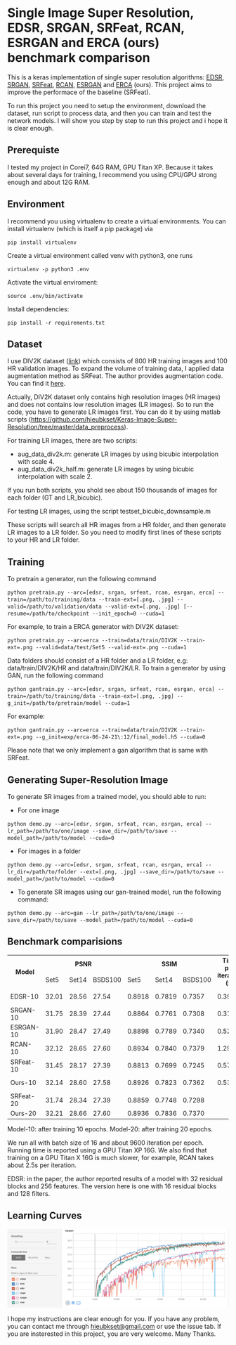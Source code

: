 # Single Image Super Resolution, EDSR, SRGAN, SRFeat, RCAN, ESRGAN and ERCA (ours) benchmark comparison

This is a keras implementation of single super resolution algorithms: [EDSR](https://arxiv.org/abs/1707.02921), [SRGAN](https://arxiv.org/abs/1609.04802), [SRFeat](http://openaccess.thecvf.com/content_ECCV_2018/papers/Seong-Jin_Park_SRFeat_Single_Image_ECCV_2018_paper.pdf), [RCAN](https://arxiv.org/abs/1807.02758), [ESRGAN](http://openaccess.thecvf.com/content_ECCVW_2018/papers/11133/Wang_ESRGAN_Enhanced_Super-Resolution_Generative_Adversarial_Networks_ECCVW_2018_paper.pdf) and [ERCA](https://drive.google.com/open?id=1GFEMT8rCR7SovhudMWFP_lvP_DrtHoTP) (ours). This project aims to improve the performace of the baseline (SRFeat). 

To run this project you need to setup the environment, download the dataset, run script to process data, and then you can train and test the network models. I will show you step by step to run this project and i hope it is clear enough.

## Prerequiste
I tested my project in Corei7, 64G RAM, GPU Titan XP. Because it takes about several days for training, I recommend you using CPU/GPU strong enough and about 12G RAM.

## Environment
I recommend you using virtualenv to create a virtual environments. You can install virtualenv (which is itself a pip package) via
```
pip install virtualenv
```
Create a virtual environment called venv with python3, one runs
```
virtualenv -p python3 .env
```
Activate the virtual enviroment:
```
source .env/bin/activate
```
Install dependencies:
```
pip install -r requirements.txt
```
## Dataset
I use DIV2K dataset ([link](https://data.vision.ee.ethz.ch/cvl/DIV2K/)) which consists of 800 HR training images and 100 HR validation images. To expand the volume of training data, I applied data augmentation method as SRFeat. The author provides augmentation code. You can find it [here](https://github.com/HyeongseokSon1/SRFeat/tree/master/data_augmentation).

Actually, DIV2K dataset only contains high resolution images (HR images) and does not contains low resolution images (LR images).
So to run the code, you have to generate LR images first. You can do it by using matlab scripts (https://github.com/hieubkset/Keras-Image-Super-Resolution/tree/master/data_preprocess).

For training LR images, there are two scripts:
- aug_data_div2k.m: generate LR images by using bicubic interpolation with scale 4.
- aug_data_div2k_half.m: generate LR images by using bicubic interpolation with scale 2.

If you run both scripts, you shold see about 150 thousands of images for each folder (GT and LR_bicubic).

For testing LR images, using the script testset_bicubic_downsample.m

These scripts will search all HR images from a HR folder, and then generate LR images to a LR folder.
So you need to modify first lines of these scripts to your HR and LR folder.
 
## Training
To pretrain a generator, run the following command
```
python pretrain.py --arc=[edsr, srgan, srfeat, rcan, esrgan, erca] --train=/path/to/training/data --train-ext=[.png, .jpg] --valid=/path/to/validation/data --valid-ext=[.png, .jpg] [--resume=/path/to/checkpoint --init_epoch=0 --cuda=1
```
For example, to train a ERCA generator with DIV2K dataset:
```
python pretrain.py --arc=erca --train=data/train/DIV2K --train-ext=.png --valid=data/test/Set5 --valid-ext=.png --cuda=1
```
Data folders should consist of a HR folder and a LR folder, e.g: data/train/DIV2K/HR and data/train/DIV2K/LR.
To train a generator by using GAN, run the following command
```
python gantrain.py --arc=[edsr, srgan, srfeat, rcan, esrgan, erca] --train=/path/to/training/data --train-ext=[.png, .jpg] --g_init=/path/to/pretrain/model --cuda=1
```
For example:
```
python gantrain.py --arc=erca --train=data/train/DIV2K --train-ext=.png --g_init=exp/erca-06-24-21\:12/final_model.h5 --cuda=0
```
Please note that we only implement a gan algorithm that is same with SRFeat. 
## Generating Super-Resolution Image
To generate SR images from a trained model, you should able to run:
- For one image
```
python demo.py --arc=[edsr, srgan, srfeat, rcan, esrgan, erca] --lr_path=/path/to/one/image --save_dir=/path/to/save --model_path=/path/to/model --cuda=0
```
- For images in a folder
```
python demo.py --arc=[edsr, srgan, srfeat, rcan, esrgan, erca] --lr_dir=/path/to/folder --ext=[.png, .jpg] --save_dir=/path/to/save --model_path=/path/to/model --cuda=0
```
- To generate SR images using our gan-trained model, run the following command:
```
python demo.py --arc=gan --lr_path=/path/to/one/image --save_dir=/path/to/save --model_path=/path/to/model --cuda=0
```
## Benchmark comparisions

<table>
  <tr>
    <th colspan="2" rowspan="2">Model</th>
    <th colspan="3">PSNR</th>
    <th colspan="3">SSIM</th>
    <th rowspan="2">Time per iteration<br>(s)</th>
    <th rowspan="2">Time per epoch</th>
  </tr>
  <tr>
    <td>Set5</td>
    <td>Set14</td>
    <td>BSDS100</td>
    <td>Set5</td>
    <td>Set14</td>
    <td>BSDS100</td>
  </tr>
  <tr>
    <td colspan="2">EDSR-10</td>
    <td>32.01</td>
    <td>28.56</td>
    <td>27.54</td>
    <td>0.8918</td>
    <td>0.7819</td>
    <td>0.7357</td>
    <td>0.3962</td>
    <td>1h 3min</td>
  </tr>
  <tr>
    <td colspan="2">SRGAN-10</td>
    <td>31.75</td>
    <td>28.39</td>
    <td>27.44</td>
    <td>0.8864</td>
    <td>0.7761</td>
    <td>0.7308</td>
    <td>0.3133</td>
    <td>50 min</td>
  </tr>
  <tr>
    <td colspan="2">ESRGAN-10</td>
    <td>31.90</td>
    <td>28.47</td>
    <td>27.49</td>
    <td>0.8898</td>
    <td>0.7789</td>
    <td>0.7340</td>
    <td>0.5265</td>
    <td>1h 24min</td>
  </tr>
  <tr>
    <td colspan="2">RCAN-10</td>
    <td>32.12</td>
    <td>28.65</td>
    <td>27.60</td>
    <td>0.8934</td>
    <td>0.7840</td>
    <td>0.7379</td>
    <td>1.2986</td>
    <td>3h 27min</td>
  </tr>
  <tr>
    <td colspan="2">SRFeat-10</td>
    <td>31.45</td>
    <td>28.17</td>
    <td>27.39</td>
    <td>0.8813</td>
    <td>0.7699</td>
    <td>0.7245</td>
    <td>0.5705</td>
    <td>1h 31min</td>
  </tr>
  <tr>
    <td colspan="2">Ours-10</td>
    <td>32.14</td>
    <td>28.60</td>
    <td>27.58</td>
    <td>0.8926</td>
    <td>0.7823</td>
    <td>0.7362</td>
    <td>0.5333</td>
    <td>1h 25min</td>
  </tr>
  <tr>
    <td colspan="2">SRFeat-20</td>
    <td>31.74</td>
    <td>28.34</td>
    <td>27.39</td>
    <td>0.8859</td>
    <td>0.7748</td>
    <td>0.7298</td>
    <td></td>
    <td></td>
  </tr>
  <tr>
    <td colspan="2">Ours-20</td>
    <td>32.21</td>
    <td>28.66</td>
    <td>27.60</td>
    <td>0.8936</td>
    <td>0.7836</td>
    <td>0.7370</td>
    <td></td>
    <td></td>
  </tr>
</table>

Model-10: after training 10 epochs.
Model-20: after training 20 epochs.

We run all with batch size of 16 and about 9600 iteration per epoch. Running time is reported using a GPU Titan XP 16G. We also find that training on a GPU Titan X 16G is much slower, for example, RCAN takes about 2.5s per iteration.

EDSR: in the paper, the author reported results of a model with 32 residual blocks and 256 features. The version here is one with 16 residual blocks and 128 filters.


## Learning Curves
![](/figs/learning_curves.png)

I hope my instructions are clear enough for you. If you have any problem, you can contact me through hieubkset@gmail.com or use the issue tab. If you are insterested in this project, you are very welcome. Many Thanks.
